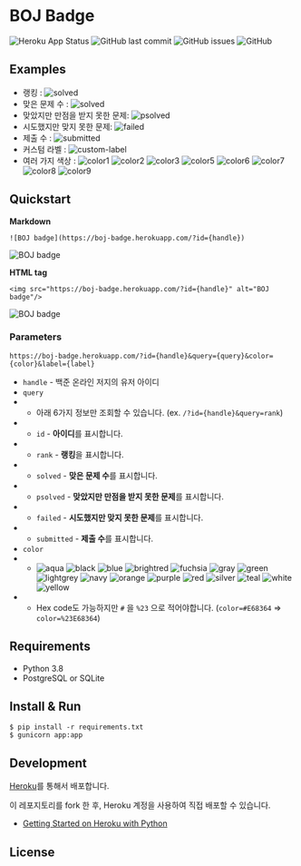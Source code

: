 # BOJ Badge

![Heroku App Status](https://heroku-shields.herokuapp.com/boj-badge) ![GitHub last commit](https://img.shields.io/github/last-commit/joonas-yoon/boj-badge?color=orange) ![GitHub issues](https://img.shields.io/github/issues/joonas-yoon/boj-badge) ![GitHub](https://img.shields.io/github/license/joonas-yoon/boj-badge)

## Examples

- 랭킹 : ![solved](https://boj-badge.herokuapp.com/?id=joonas&label=BOJ%20rank)
- 맞은 문제 수 : ![solved](https://boj-badge.herokuapp.com/?id=joonas&color=green)
- 맞았지만 만점을 받지 못한 문제: ![psolved](https://boj-badge.herokuapp.com/?id=joonas&label=BOJ%20partial%20solved&query=psolved&color=orange)
- 시도했지만 맞지 못한 문제: ![failed](https://boj-badge.herokuapp.com/?id=joonas&label=BOJ%20unsolved&query=failed&color=red)
- 제출 수 : ![submitted](https://boj-badge.herokuapp.com/?id=joonas&label=custom&query=submitted&color=lightgrey)
- 커스텀 라벨 : ![custom-label](https://boj-badge.herokuapp.com/?id=joonas&label=custom&query=id)
- 여러 가지 색상 : ![color1](https://boj-badge.herokuapp.com/?id=joonas) ![color2](https://boj-badge.herokuapp.com/?id=joonas&color=blue) ![color3](https://boj-badge.herokuapp.com/?id=joonas&color=aqua) ![color5](https://boj-badge.herokuapp.com/?id=joonas&color=purple) ![color6](https://boj-badge.herokuapp.com/?id=joonas&color=yellow) ![color7](https://boj-badge.herokuapp.com/?id=joonas&color=lightgrey) ![color8](https://boj-badge.herokuapp.com/?id=joonas&color=black) ![color9](https://boj-badge.herokuapp.com/?id=joonas&color=%23E68364)

## Quickstart

**Markdown**

```
![BOJ badge](https://boj-badge.herokuapp.com/?id={handle})
```

![BOJ badge](https://boj-badge.herokuapp.com/?id=joonas)

**HTML tag**

```
<img src="https://boj-badge.herokuapp.com/?id={handle}" alt="BOJ badge"/>
```

<img src="https://boj-badge.herokuapp.com/?id=joonas" alt="BOJ badge"/>

### Parameters
```
https://boj-badge.herokuapp.com/?id={handle}&query={query}&color={color}&label={label}
```

- `handle` - 백준 온라인 저지의 유저 아이디
- `query`
- - 아래 6가지 정보만 조회할 수 있습니다. (ex. `/?id={handle}&query=rank`)
- - `id` - **아이디**를 표시합니다.
- - `rank` - **랭킹**을 표시합니다.
- - `solved` - **맞은 문제 수**를 표시합니다.
- - `psolved` - **맞았지만 만점을 받지 못한 문제**를 표시합니다.
- - `failed` - **시도했지만 맞지 못한 문제**를 표시합니다.
- - `submitted` - **제출 수**를 표시합니다.
- `color`
- - ![aqua](https://boj-badge.herokuapp.com/?id=joonas&label=aqua&query=id&color=aqua) ![black](https://boj-badge.herokuapp.com/?id=joonas&label=black&query=id&color=black) ![blue](https://boj-badge.herokuapp.com/?id=joonas&label=blue&query=id&color=blue) ![brightred](https://boj-badge.herokuapp.com/?id=joonas&label=brightred&query=id&color=brightred) ![fuchsia](https://boj-badge.herokuapp.com/?id=joonas&label=fuchsia&query=id&color=fuchsia) ![gray](https://boj-badge.herokuapp.com/?id=joonas&label=gray&query=id&color=gray) ![green](https://boj-badge.herokuapp.com/?id=joonas&label=green&query=id&color=green) ![lightgrey](https://boj-badge.herokuapp.com/?id=joonas&label=lightgrey&query=id&color=lightgrey) ![navy](https://boj-badge.herokuapp.com/?id=joonas&label=navy&query=id&color=navy) ![orange](https://boj-badge.herokuapp.com/?id=joonas&label=orange&query=id&color=orange) ![purple](https://boj-badge.herokuapp.com/?id=joonas&label=purple&query=id&color=purple) ![red](https://boj-badge.herokuapp.com/?id=joonas&label=red&query=id&color=red) ![silver](https://boj-badge.herokuapp.com/?id=joonas&label=silver&query=id&color=silver) ![teal](https://boj-badge.herokuapp.com/?id=joonas&label=teal&query=id&color=teal) ![white](https://boj-badge.herokuapp.com/?id=joonas&label=white&query=id&color=white) ![yellow](https://boj-badge.herokuapp.com/?id=joonas&label=yellow&query=id&color=yellow)
- - Hex code도 가능하지만 `#` 을 `%23` 으로 적어야합니다. (`color=#E68364` => `color=%23E68364`)

## Requirements

- Python 3.8
- PostgreSQL or SQLite

## Install & Run

```
$ pip install -r requirements.txt
$ gunicorn app:app
```

## Development

[Heroku](https://devcenter.heroku.com/articles/git)를 통해서 배포합니다.

이 레포지토리를 fork 한 후, Heroku 계정을 사용하여 직접 배포할 수 있습니다.

- [Getting Started on Heroku with Python](https://devcenter.heroku.com/articles/getting-started-with-python)

## License

